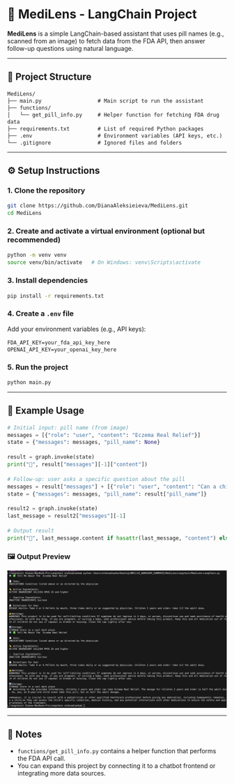 # 🧠 MediLens - LangChain Project

**MediLens** is a simple LangChain-based assistant that uses pill names (e.g., scanned from an image) to fetch data from the FDA API, then answer follow-up questions using natural language.

---

## 📁 Project Structure

```
MediLens/
├── main.py                  # Main script to run the assistant
├── functions/
│   └── get_pill_info.py     # Helper function for fetching FDA drug data
├── requirements.txt         # List of required Python packages
├── .env                     # Environment variables (API keys, etc.)
└── .gitignore               # Ignored files and folders
```

---

## ⚙️ Setup Instructions

### 1. Clone the repository

```bash
git clone https://github.com/DianaAleksieieva/MediLens.git
cd MediLens
```

### 2. Create and activate a virtual environment (optional but recommended)

```bash
python -m venv venv
source venv/bin/activate   # On Windows: venv\Scripts\activate
```

### 3. Install dependencies

```bash
pip install -r requirements.txt
```

### 4. Create a `.env` file

Add your environment variables (e.g., API keys):

```env
FDA_API_KEY=your_fda_api_key_here
OPENAI_API_KEY=your_openai_key_here
```

### 5. Run the project

```bash
python main.py
```

---

## 🧪 Example Usage

```python
# Initial input: pill name (from image)
messages = [{"role": "user", "content": "Eczema Real Relief"}]
state = {"messages": messages, "pill_name": None}

result = graph.invoke(state)
print("🤖", result["messages"][-1]["content"])

# Follow-up: user asks a specific question about the pill
messages = result["messages"] + [{"role": "user", "content": "Can a child of 8 years take this pill?"}]
state = {"messages": messages, "pill_name": result["pill_name"]}

result2 = graph.invoke(state)
last_message = result2["messages"][-1]

# Output result
print("🤖", last_message.content if hasattr(last_message, "content") else last_message["content"])
```

### 🖼️ Output Preview

![Example Output](example-output.png)

---

## 📄 Notes

- `functions/get_pill_info.py` contains a helper function that performs the FDA API call.
- You can expand this project by connecting it to a chatbot frontend or integrating more data sources.
